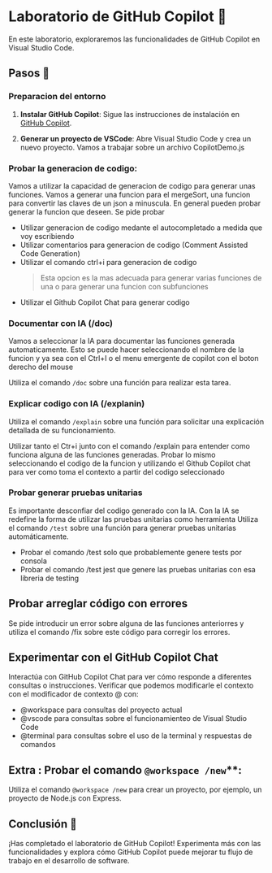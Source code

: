 # Laboratorio de GitHub Copilot 🔬

En este laboratorio, exploraremos las funcionalidades de GitHub Copilot en Visual Studio Code.

## Pasos 🚀

### Preparacion del entorno

1. **Instalar GitHub Copilot**: Sigue las instrucciones de instalación en [GitHub Copilot](https://copilot.github.com/).

2. **Generar un proyecto de VSCode**: Abre Visual Studio Code y crea un nuevo proyecto. Vamos a trabajar sobre un archivo CopilotDemo.js

### Probar la generacion de codigo:

   Vamos a utilizar la capacidad de generacion de codigo para generar unas funciones. Vamos a generar una funcion para el mergeSort, una funcion para convertir las claves de un json a minuscula. En general pueden probar generar la funcion que deseen. 
   Se pide probar
   * Utilizar generacion de codigo medante el autocompletado a medida que voy escribiendo
   * Utilizar comentarios para generacion de codigo (Comment Assisted Code Generation)
   * Utilizar el comando ctrl+i para generacion de codigo
     > Esta opcion es la mas adecuada para generar varias funciones de una o para generar una funcion con subfunciones
   * Utilizar el Github Copilot Chat para generar codigo
      
### Documentar con IA (/doc)

Vamos a seleccionar la IA para documentar las funciones generada automaticamente. Esto se puede hacer seleccionando el nombre de la funcion y ya sea con el Ctrl+I o el menu emergente de copilot con el boton derecho del mouse

Utiliza el comando `/doc` sobre una función para realizar esta tarea.

### Explicar codigo con IA (/explanin)

Utiliza el comando `/explain` sobre una función para solicitar una explicación detallada de su funcionamiento.

Utilizar tanto el Ctr+i junto con el comando /explain para entender como funciona alguna de las funciones generadas. Probar lo mismo seleccionando el codigo de la funcion y utilizando el Github Copilot chat para ver como toma el contexto a partir del codigo seleccionado

### Probar generar pruebas unitarias

Es importante desconfiar del codigo generado con la IA. 
Con la IA se redefine la forma de utilizar las pruebas unitarias como herramienta
Utiliza el comando `/test` sobre una función para generar pruebas unitarias automáticamente.
* Probar el comando /test solo que probablemente genere tests por consola
* Probar el comando /test jest que genere las pruebas unitarias con esa libreria de testing

## Probar arreglar código con errores

Se pide introducir un error sobre alguna de las funciones anteriorres y utiliza el comando /fix sobre este código para corregir los errores.

## Experimentar con  el GitHub Copilot Chat
Interactúa con GitHub Copilot Chat para ver cómo responde a diferentes consultas o instrucciones.
Verificar que podemos modificarle el contexto con el modificador de contexto @ con:
* @workspace para consultas del proyecto actual
* @vscode para consultas sobre el funcionamienteo de Visual Studio Code
* @terminal para consultas sobre el uso de la terminal y respuestas de comandos

## Extra :  Probar el comando `@workspace /new`**:
   Utiliza el comando `@workspace /new` para crear un proyecto, por ejemplo, un proyecto de Node.js con Express.

## Conclusión 🎉

¡Has completado el laboratorio de GitHub Copilot! Experimenta más con las funcionalidades y explora cómo GitHub Copilot puede mejorar tu flujo de trabajo en el desarrollo de software.
